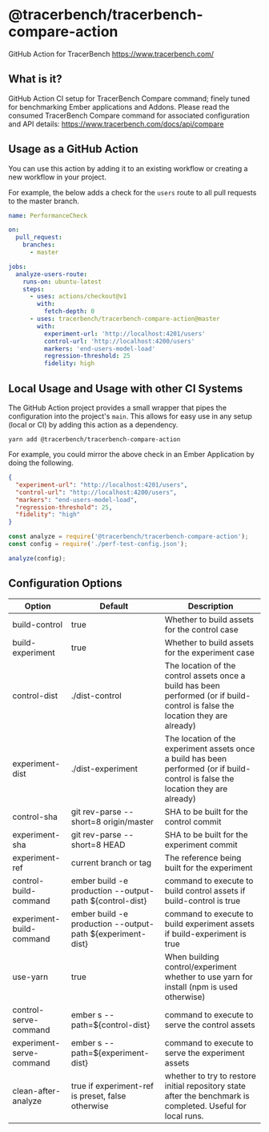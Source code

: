 # @tracerbench/tracerbench-compare-action

GitHub Action for TracerBench https://www.tracerbench.com/

## What is it?

GitHub Action CI setup for TracerBench Compare command; finely tuned for benchmarking Ember applications and Addons. Please read the consumed TracerBench Compare command for associated configuration and API details: https://www.tracerbench.com/docs/api/compare

## Usage as a GitHub Action

You can use this action by adding it to an existing workflow
 or creating a new workflow in your project.

For example, the below adds a check for the `users` route to all
 pull requests to the master branch.

```yml
name: PerformanceCheck

on:
  pull_request:
    branches:
      - master

jobs:
  analyze-users-route:
    runs-on: ubuntu-latest
    steps:
      - uses: actions/checkout@v1
        with:
          fetch-depth: 0
      - uses: tracerbench/tracerbench-compare-action@master
        with:
          experiment-url: 'http://localhost:4201/users'
          control-url: 'http://localhost:4200/users'
          markers: 'end-users-model-load'
          regression-threshold: 25
          fidelity: high
```

## Local Usage and Usage with other CI Systems

The GitHub Action project provides a small wrapper that pipes
 the configuration into the project's `main`. This allows for easy use in any 
 setup (local or CI) by adding this action as a dependency.

 ```cli
 yarn add @tracerbench/tracerbench-compare-action
 ```

For example, you could mirror the above check in an Ember Application by doing the following.

```json
{
  "experiment-url": "http://localhost:4201/users",
  "control-url": "http://localhost:4200/users",
  "markers": "end-users-model-load",
  "regression-threshold": 25,
  "fidelity": "high"
}
```

```js
const analyze = require('@tracerbench/tracerbench-compare-action');
const config = require('./perf-test-config.json');

analyze(config);
```

## Configuration Options

| Option | Default | Description |
| ------ | ------- | ----------- |
| build-control | true | Whether to build assets for the control case |
| build-experiment | true | Whether to build assets for the experiment case |
| control-dist | ./dist-control | The location of the control assets once a build has been performed (or if build-control is false the location they are already) |
| experiment-dist | ./dist-experiment | The location of the experiment assets once a build has been performed (or if build-control is false the location they are already) |
| control-sha | git rev-parse --short=8 origin/master | SHA to be built for the control commit |
| experiment-sha | git rev-parse --short=8 HEAD | SHA to be built for the experiment commit |
| experiment-ref | current branch or tag | The reference being built for the experiment |
| control-build-command | ember build -e production --output-path ${control-dist} | command to execute to build control assets if build-control is true
| experiment-build-command | ember build -e production --output-path ${experiment-dist} | command to execute to build experiment assets if build-experiment is true
| use-yarn | true | When building control/experiment whether to use yarn for install (npm is used otherwise) |
| control-serve-command | ember s --path=${control-dist} | command to execute to serve the control assets |
| experiment-serve-command | ember s --path=${experiment-dist} | command to execute to serve the experiment assets |
| clean-after-analyze | true if experiment-ref is preset, false otherwise | whether to try to restore initial repository state after the benchmark is completed. Useful for local runs. |
